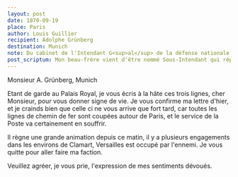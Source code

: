 ```yaml
---
layout: post
date: 1870-09-19
place: Paris
author: Louis Guillier
recipient: Adolphe Grünberg
destination: Munich
note: Du cabinet de l'Intendant G<sup>al</sup> de la défense nationale
post_scriptum: Mon beau-frère vient d'être nommé Sous-Intendant qui répond au Grade de Commandant.
---
```


Monsieur A. Grünberg, Munich


Etant de garde au Palais Royal, je vous écris à la hâte ces trois lignes, cher
Monsieur, pour vous donner signe de vie. Je vous confirme ma lettre d'hier,
et je crainds bien que celle ci ne vous arrive que fort tard, car toutes les
lignes de chemin de fer sont coupées autour de Paris, et le service de la Poste
va certainement en souffrir.

Il règne une grande animation depuis ce matin, il y a plusieurs engagements
dans les environs de Clamart, Versailles est occupé par l'ennemi. Je vous
quitte pour aller faire ma faction.


Veuillez agréer, je vous prie, l'expression de mes sentiments dévoués.


